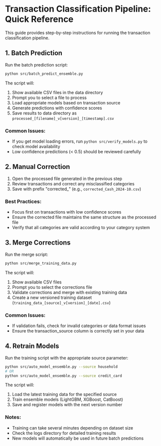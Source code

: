 # Transaction Classification Pipeline: Quick Reference

This guide provides step-by-step instructions for running the transaction classification pipeline.

## 1. Batch Prediction

Run the batch prediction script:
```bash
python src/batch_predict_ensemble.py
```

The script will:
1. Show available CSV files in the data directory
2. Prompt you to select a file to process
3. Load appropriate models based on transaction source
4. Generate predictions with confidence scores
5. Save results to data directory as `processed_[filename]_v[version]_[timestamp].csv`

### Common Issues:
- If you get model loading errors, run `python src/verify_models.py` to check model availability
- Low confidence predictions (< 0.5) should be reviewed carefully

## 2. Manual Correction

1. Open the processed file generated in the previous step
2. Review transactions and correct any misclassified categories
3. Save with prefix "corrected_" (e.g., `corrected_Cash_2024-10.csv`)

### Best Practices:
- Focus first on transactions with low confidence scores
- Ensure the corrected file maintains the same structure as the processed file
- Verify that all categories are valid according to your category system

## 3. Merge Corrections

Run the merge script:
```bash
python src/merge_training_data.py
```

The script will:
1. Show available CSV files
2. Prompt you to select the corrections file
3. Validate corrections and merge with existing training data
4. Create a new versioned training dataset (`training_data_[source]_v[version]_[date].csv`)

### Common Issues:
- If validation fails, check for invalid categories or data format issues
- Ensure the transaction_source column is correctly set in your data

## 4. Retrain Models

Run the training script with the appropriate source parameter:
```bash
python src/auto_model_ensemble.py --source household
# OR
python src/auto_model_ensemble.py --source credit_card
```

The script will:
1. Load the latest training data for the specified source
2. Train ensemble models (LightGBM, XGBoost, CatBoost)
3. Save and register models with the next version number

### Notes:
- Training can take several minutes depending on dataset size
- Check the logs directory for detailed training results
- New models will automatically be used in future batch predictions